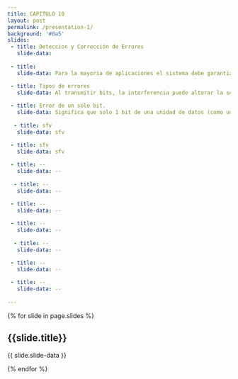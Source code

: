 ```yaml
---
title: CAPITULO 10
layout: post
permalink: /presentation-1/
background: '#0a5'
slides:
 - title: Deteccion y Corrección de Errores 
   slide-data: 
     
 - title: 
   slide-data: Para la mayoria de aplicaciones el sistema debe garantizar que los datos recibidos sean identicos a los datos transmitidos

 - title: Tipos de errores
   slide-data: Al transmitir bits, la interferencia puede alterar la señal. En un error de un solo bit, un 0 cambia a 1 o viceversa. En un error en ráfaga, varios bits se alteran, por ejemplo, el ruido en una transmisión de 1200 bps podría cambiar 12 bits de información.
  
 - title: Error de un solo bit.
   slide-data: Significa que solo 1 bit de una unidad de datos (como un byte, carácter o paquete) cambia de 1 a 0 o de 0 a 1. Los errores de un solo bit son el tipo de error menos probable en la transmisión de datos en serie
  
  - title: sfv
   slide-data: sfv

 - title: sfv
   slide-data: sfv
  
 - title: --
   slide-data: --
  
  - title: --
   slide-data: --

 - title: --
   slide-data: --
  
 - title: --
   slide-data: --
  
  - title: --
   slide-data: --

 - title: --
   slide-data: --
  
 - title: --
   slide-data: --
  
---
```


{% for slide in page.slides %}
                    
<section data-background="{% if slide.background %}{{slide.background}}{% else %}{{page.background}}{% endif %}"><h1>{{slide.title}}</h1>{{ slide.slide-data }}</section>
                    
{% endfor %}
    
